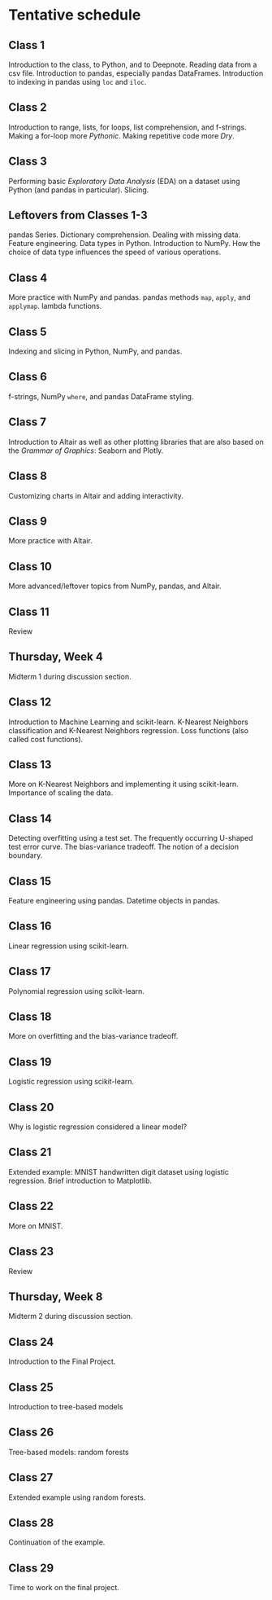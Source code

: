 # Tentative schedule

## Class 1

Introduction to the class, to Python, and to Deepnote.  Reading data from a csv file.   Introduction to pandas, especially pandas DataFrames.  Introduction to indexing in pandas using `loc` and `iloc`.  

## Class 2

Introduction to range, lists, for loops, list comprehension, and f-strings.
Making a for-loop more *Pythonic*.  Making repetitive code more *Dry*.

## Class 3

Performing basic *Exploratory Data Analysis* (EDA) on a dataset using Python (and pandas in particular).  Slicing.  

## Leftovers from Classes 1-3

  pandas Series.     Dictionary comprehension.  Dealing with missing data. Feature engineering.
Data types in Python.  Introduction to NumPy.  How the choice of data type influences the speed of various operations.

## Class 4

More practice with NumPy and pandas.  pandas methods `map`, `apply`, and `applymap`.  lambda functions.

## Class 5

Indexing and slicing in Python, NumPy, and pandas.

## Class 6

f-strings, NumPy `where`, and pandas DataFrame styling.

## Class 7

Introduction to Altair as well as other plotting libraries that are also based on the *Grammar of Graphics*: Seaborn and Plotly.

## Class 8

Customizing charts in Altair and adding interactivity.

## Class 9

More practice with Altair.

## Class 10

More advanced/leftover topics from NumPy, pandas, and Altair.

## Class 11

Review

## Thursday, Week 4

Midterm 1 during discussion section.

## Class 12

Introduction to Machine Learning and scikit-learn.  K-Nearest Neighbors classification and K-Nearest Neighbors regression.  Loss functions (also called cost functions).

## Class 13

More on K-Nearest Neighbors and implementing it using scikit-learn.  Importance of scaling the data.

## Class 14

Detecting overfitting using a test set.  The frequently occurring U-shaped test error curve.  The bias-variance tradeoff.  The notion of a decision boundary.

## Class 15

Feature engineering using pandas.  Datetime objects in pandas.

## Class 16

Linear regression using scikit-learn.

## Class 17

Polynomial regression using scikit-learn.

## Class 18

More on overfitting and the bias-variance tradeoff.

## Class 19

Logistic regression using scikit-learn.

## Class 20

Why is logistic regression considered a linear model?

## Class 21

Extended example: MNIST handwritten digit dataset using logistic regression.  Brief introduction to Matplotlib.

## Class 22

More on MNIST.

## Class 23

Review

## Thursday, Week 8

Midterm 2 during discussion section.

## Class 24

Introduction to the Final Project.

## Class 25

Introduction to tree-based models

## Class 26

Tree-based models: random forests

## Class 27

Extended example using random forests.

## Class 28

Continuation of the example.

## Class 29

Time to work on the final project.
